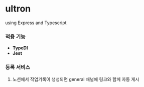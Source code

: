 # ultron
using Express and Typescript

### 적용 기능
- **TypeDI**
- **Jest**

### 등록 서비스
1. 노션에서 작업기록이 생성되면 general 채널에 링크와 함께 자동 게시
